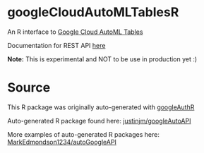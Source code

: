 # googleCloudAutoMLTablesR
An R interface to [Google Cloud AutoML Tables](https://cloud.google.com/automl-tables/)

Documentation for REST API [here](https://cloud.google.com/automl-tables/docs/reference/rest/) 

**Note:** This is experimental and NOT to be use in production yet :)

# Source
This R package was originally auto-generated with [googleAuthR](https://github.com/MarkEdmondson1234/googleAuthR)

Auto-generated R package found here: [justinjm/googleAutoAPI](https://github.com/justinjm/googleAutoAPI)

More examples of auto-generated R packages here: [MarkEdmondson1234/autoGoogleAPI](https://github.com/MarkEdmondson1234/autoGoogleAPI#autogoogleapi)